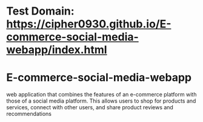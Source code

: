 Test Domain: 
https://cipher0930.github.io/E-commerce-social-media-webapp/index.html
=======
# E-commerce-social-media-webapp
web application that combines the features of an e-commerce platform with those of a social media platform. This allows users to shop for products and services, connect with other users, and share product reviews and recommendations


